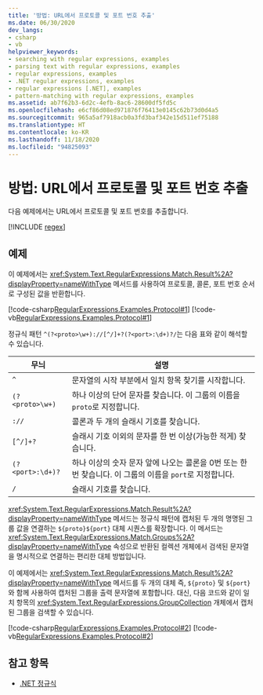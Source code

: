 ```yaml
---
title: '방법: URL에서 프로토콜 및 포트 번호 추출'
ms.date: 06/30/2020
dev_langs:
- csharp
- vb
helpviewer_keywords:
- searching with regular expressions, examples
- parsing text with regular expressions, examples
- regular expressions, examples
- .NET regular expressions, examples
- regular expressions [.NET], examples
- pattern-matching with regular expressions, examples
ms.assetid: ab7f62b3-6d2c-4efb-8ac6-28600df5fd5c
ms.openlocfilehash: e6cf86d08ed971876f76413e0145c62b73d0d4a5
ms.sourcegitcommit: 965a5af7918acb0a3fd3baf342e15d511ef75188
ms.translationtype: HT
ms.contentlocale: ko-KR
ms.lasthandoff: 11/18/2020
ms.locfileid: "94825093"
---
```

# <a name="how-to-extract-a-protocol-and-port-number-from-a-url"></a>방법: URL에서 프로토콜 및 포트 번호 추출
다음 예제에서는 URL에서 프로토콜 및 포트 번호를 추출합니다.  

[!INCLUDE [regex](../../../includes/regex.md)]

## <a name="example"></a>예제  
 이 예제에서는 <xref:System.Text.RegularExpressions.Match.Result%2A?displayProperty=nameWithType> 메서드를 사용하여 프로토콜, 콜론, 포트 번호 순서로 구성된 값을 반환합니다.  
  
 [!code-csharp[RegularExpressions.Examples.Protocol#1](../../../samples/snippets/csharp/VS_Snippets_CLR/RegularExpressions.Examples.Protocol/cs/Example.cs#1)]
 [!code-vb[RegularExpressions.Examples.Protocol#1](../../../samples/snippets/visualbasic/VS_Snippets_CLR/RegularExpressions.Examples.Protocol/vb/Example.vb#1)]  
  
 정규식 패턴 `^(?<proto>\w+)://[^/]+?(?<port>:\d+)?/`는 다음 표와 같이 해석할 수 있습니다.  
  
|무늬|설명|  
|-------------|-----------------|  
|`^`|문자열의 시작 부분에서 일치 항목 찾기를 시작합니다.|  
|`(?<proto>\w+)`|하나 이상의 단어 문자를 찾습니다. 이 그룹의 이름을 `proto`로 지정합니다.|  
|`://`|콜론과 두 개의 슬래시 기호를 찾습니다.|  
|`[^/]+?`|슬래시 기호 이외의 문자를 한 번 이상(가능한 적게) 찾습니다.|  
|`(?<port>:\d+)?`|하나 이상의 숫자 문자 앞에 나오는 콜론을 0번 또는 한 번 찾습니다. 이 그룹의 이름을 `port`로 지정합니다.|  
|`/`|슬래시 기호를 찾습니다.|  
  
 <xref:System.Text.RegularExpressions.Match.Result%2A?displayProperty=nameWithType> 메서드는 정규식 패턴에 캡처된 두 개의 명명된 그룹 값을 연결하는 `${proto}${port}` 대체 시퀀스를 확장합니다. 이 메서드는 <xref:System.Text.RegularExpressions.Match.Groups%2A?displayProperty=nameWithType> 속성으로 반환된 컬렉션 개체에서 검색된 문자열을 명시적으로 연결하는 편리한 대체 방법입니다.  
  
 이 예제에서는 <xref:System.Text.RegularExpressions.Match.Result%2A?displayProperty=nameWithType> 메서드를 두 개의 대체 즉, `${proto}` 및 `${port}`와 함께 사용하여 캡처된 그룹을 출력 문자열에 포함합니다. 대신, 다음 코드와 같이 일치 항목의 <xref:System.Text.RegularExpressions.GroupCollection> 개체에서 캡처된 그룹을 검색할 수 있습니다.  
  
 [!code-csharp[RegularExpressions.Examples.Protocol#2](../../../samples/snippets/csharp/VS_Snippets_CLR/RegularExpressions.Examples.Protocol/cs/example2.cs#2)]
 [!code-vb[RegularExpressions.Examples.Protocol#2](../../../samples/snippets/visualbasic/VS_Snippets_CLR/RegularExpressions.Examples.Protocol/vb/example2.vb#2)]  
  
## <a name="see-also"></a>참고 항목

- [.NET 정규식](regular-expressions.md)
